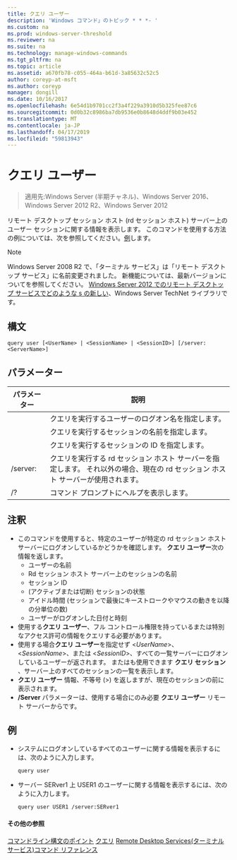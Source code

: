 ```yaml
---
title: クエリ ユーザー
description: 'Windows コマンド」のトピック * * *- '
ms.custom: na
ms.prod: windows-server-threshold
ms.reviewer: na
ms.suite: na
ms.technology: manage-windows-commands
ms.tgt_pltfrm: na
ms.topic: article
ms.assetid: a670fb78-c055-464a-b61d-3a85632c52c5
author: coreyp-at-msft
ms.author: coreyp
manager: dongill
ms.date: 10/16/2017
ms.openlocfilehash: 6e54d1b9701cc2f3a4f229a3910d5b325fee87c6
ms.sourcegitcommit: 0d0b32c8986ba7db9536e0b8648d4ddf9b03e452
ms.translationtype: MT
ms.contentlocale: ja-JP
ms.lasthandoff: 04/17/2019
ms.locfileid: "59813943"
---
```

# <a name="query-user"></a>クエリ ユーザー

>適用先:Windows Server (半期チャネル)、Windows Server 2016、Windows Server 2012 R2、Windows Server 2012

リモート デスクトップ セッション ホスト (rd セッション ホスト) サーバー上のユーザー セッションに関する情報を表示します。
このコマンドを使用する方法の例については、次を参照してください。[例](#BKMK_examples)します。
> [!NOTE]
> Windows Server 2008 R2 で、「ターミナル サービス」は「リモート デスクトップ サービス」に名前変更されました。 新機能については、最新バージョンについてを参照してください。 [Windows Server 2012 でのリモート デスクトップ サービスでどのような s の新しい](https://technet.microsoft.com/library/hh831527)、Windows Server TechNet ライブラリです。
## <a name="syntax"></a>構文
```
query user [<UserName> | <SessionName> | <SessionID>] [/server:<ServerName>]
```
## <a name="parameters"></a>パラメーター
|パラメーター|説明|
|-------|--------|
|<UserName>|クエリを実行するユーザーのログオン名を指定します。|
|<SessionName>|クエリを実行するセッションの名前を指定します。|
|<SessionID>|クエリを実行するセッションの ID を指定します。|
|/server:<ServerName>|クエリを実行する rd セッション ホスト サーバーを指定します。 それ以外の場合、現在の rd セッション ホスト サーバーが使用されます。|
|/?|コマンド プロンプトにヘルプを表示します。|
## <a name="remarks"></a>注釈
-   このコマンドを使用すると、特定のユーザーが特定の rd セッション ホスト サーバーにログオンしているかどうかを確認します。 **クエリ ユーザー**次の情報を返します。
    -   ユーザーの名前
    -   Rd セッション ホスト サーバー上のセッションの名前
    -   セッション ID
    -   (アクティブまたは切断) セッションの状態
    -   アイドル時間 (セッションで最後にキーストロークやマウスの動きを以降の分単位の数)
    -   ユーザーがログオンした日付と時刻
-   使用する**クエリ ユーザー**、フル コントロール権限を持っているまたは特別なアクセス許可の情報をクエリする必要があります。
-   使用する場合**クエリ ユーザー**を指定せず <*UserName*>、<*SessionName*>、または <*SessionID*>、すべての一覧サーバーにログオンしているユーザーが返されます。 またはも使用できます **クエリ セッション** 、サーバー上のすべてのセッションの一覧を表示します。
-   **クエリ ユーザー** 情報、不等号 (>) を返しますが、現在のセッションの前に表示されます。
-   **/Server** パラメーターは、使用する場合にのみ必要 **クエリ ユーザー** リモート サーバーからです。
## <a name="BKMK_examples"></a>例
-   システムにログオンしているすべてのユーザーに関する情報を表示するには、次のように入力します。
    ```
    query user
    ```
-   サーバー SERver1 上 USER1 のユーザーに関する情報を表示するには、次のように入力します。
    ```
    query user USER1 /server:SERver1
    ```
#### <a name="additional-references"></a>その他の参照
[コマンドライン構文のポイント](command-line-syntax-key.md)
[クエリ](query.md)
[Remote Desktop Services&#40;ターミナル サービス&#41;コマンド リファレンス](remote-desktop-services-terminal-services-command-reference.md)
